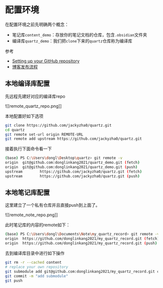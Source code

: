 # 配置环境

在配置环境之前先明确两个概念：

- 笔记库`content_demo`：存放你的笔记文档的仓库，包含`.obsidian`文件夹
- 编译库`quartz_demo`：我们把`clone`下来的`quartz`仓库称为编译库

参考

- [Setting up your GitHub repository](https://quartz.jzhao.xyz/setting-up-your-GitHub-repository)
- [博客发布流程](https://8cat.life/others/%E5%8D%9A%E5%AE%A2%E5%8F%91%E5%B8%83%E6%B5%81%E7%A8%8B)

## 本地编译库配置

先远程先建好对应的编译库repo

![[remote_quartz_repo.png]]

本地配置好如下选项

```bash
git clone https://github.com/jackyzha0/quartz.git
cd quartz
git remote set-url origin REMOTE-URL
git remote add upstream https://github.com/jackyzha0/quartz.git
```

接着执行下面命令看一下

```bash
(base) PS C:\Users\dongl\Desktop\quartz> git remote -v
origin  git@github.com:donglinkang2021/quartz_demo.git (fetch) 
origin  git@github.com:donglinkang2021/quartz_demo.git (push)  
upstream        https://github.com/jackyzha0/quartz.git (fetch)
upstream        https://github.com/jackyzha0/quartz.git (push) 
```

## 本地笔记库配置

这里建立了一个私有仓库并且直接push到上面了。

![[remote_note_repo.png]]

此时笔记库的内容的remote如下：

```bash
(base) PS C:\Users\dongl\Documents\Note\my_quartz_record> git remote -v
origin  https://github.com/donglinkang2021/my_quartz_record.git (fetch)
origin  https://github.com/donglinkang2021/my_quartz_record.git (push)
```

去到编译库目录中进行如下操作

```bash
git rm -r --cached content
# replace your own repository
git submodule add git@github.com:donglinkang2021/my_quartz_record.git content
git commit -m "add submodule"
git push
```
